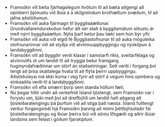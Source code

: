 - Framsókn vill beita fjárhagslegum hvötum til að bæta aðgengi að opinberri þjónustu við íbúa á á skilgreindum brothættum svæðum, til að jafna aðstöðumun.
- Framsókn vill auka fjármagn til byggðaáætlunar. Grundvallarendurskoðun hefur átt sér stað á byggðamálum síðustu ár með nýrri byggðaáætlun. Nýta þarf betur þau tæki sem hún býr yfir.
- Framsókn vill auka við eigið fé Byggðastofnunar til að auka möguleika stofnunarinnar við að styðja við atvinnuuppbyggingu og nýsköpun á landsbyggðinni.
- Framsókn vill að byggðir verði klasar í samstarfi ríkis, sveitarfélaga og atvinnulífs út um landið til að tryggja betur framgang hugmyndafræðinnar um störf án staðsetningar. Sett verði í forgang því tengt að þróa skattalega hvata til að flýta þeirri uppbyggingu. Aðstöðuleysi má ekki koma í veg fyrir að störf á vegum hins opinbera og einkaaðila verði til á landsbyggðinni.
- Framsókn vill efla smærri þorp sem standa höllum fæti.
- Nú þegar hillir undir að verkefnið Ísland ljóstengt, sem Framsókn var í forystu um, ljúki með því að dreifbýlið um landið hafi aðgang að ljósleiðaratengingu þá þurfum við að stíga það næsta. Ísland fulltengt verður forgangsmál hjá Framsókn þannig að minni þéttbýlisstaðir fái ljósleiðaratengingu og íbúar þeirra búi við sömu lífsgæði og aðrir íbúar landsins sem felast í góðum fjarskiptum.
